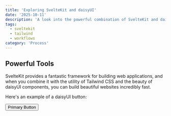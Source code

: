 ```yaml
---
title: 'Exploring SvelteKit and daisyUI'
date: '2025-10-11'
description: 'A look into the powerful combination of SvelteKit and daisyUI for rapid web development.'
tags:
  - sveltekit
  - tailwind
  - workflows
category: 'Process'
---
```


## Powerful Tools

SvelteKit provides a fantastic framework for building web applications, and when you combine it with the utility of Tailwind CSS and the beauty of daisyUI components, you can build beautiful websites incredibly fast.

Here's an example of a daisyUI button:

<button class="btn btn-primary">Primary Button</button>
